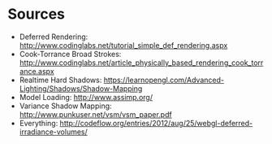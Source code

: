 # Sources
* Deferred Rendering:           http://www.codinglabs.net/tutorial_simple_def_rendering.aspx
* Cook-Torrance Broad Strokes:  http://www.codinglabs.net/article_physically_based_rendering_cook_torrance.aspx
* Realtime Hard Shadows:        https://learnopengl.com/Advanced-Lighting/Shadows/Shadow-Mapping
* Model Loading:                http://www.assimp.org/
* Variance Shadow Mapping:      http://www.punkuser.net/vsm/vsm_paper.pdf
* Everything: http://codeflow.org/entries/2012/aug/25/webgl-deferred-irradiance-volumes/
